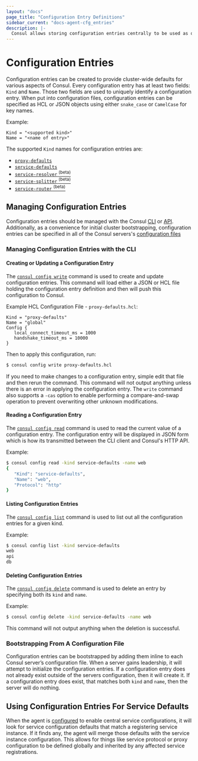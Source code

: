 ```yaml
---
layout: "docs"
page_title: "Configuration Entry Definitions"
sidebar_current: "docs-agent-cfg_entries"
description: |-
  Consul allows storing configuration entries centrally to be used as defaults for configuring other aspects of Consul.
---
```


# Configuration Entries

Configuration entries can be created to provide cluster-wide defaults for
various aspects of Consul. Every configuration entry has at least two fields:
`Kind` and `Name`. Those two fields are used to uniquely identify a
configuration entry. When put into configuration files, configuration entries
can be specified as HCL or JSON objects using either `snake_case` or `CamelCase`
for key names.

Example:

```hcl
Kind = "<supported kind>"
Name = "<name of entry>"
```

The supported `Kind` names for configuration entries are:

* [`proxy-defaults`](/docs/agent/config-entries/proxy-defaults.html)
* [`service-defaults`](/docs/agent/config-entries/service-defaults.html)
* [`service-resolver` <sup>(beta)</sup>](/docs/agent/config-entries/service-resolver.html)
* [`service-splitter` <sup>(beta)</sup>](/docs/agent/config-entries/service-splitter.html)
* [`service-router` <sup>(beta)</sup>](/docs/agent/config-entries/service-router.html)

## Managing Configuration Entries

Configuration entries should be managed with the Consul
[CLI](/docs/commands/config.html) or [API](/api/config.html). Additionally, as a
convenience for initial cluster bootstrapping, configuration entries can be
specified in all of the Consul servers's
[configuration files](/docs/agent/options.html#config_entries_bootstrap)

### Managing Configuration Entries with the CLI

#### Creating or Updating a Configuration Entry

The [`consul config write`](/docs/commands/config/write.html) command is used to
create and update configuration entries. This command will load either a JSON or
HCL file holding the configuration entry definition and then will push this
configuration to Consul.

Example HCL Configuration File - `proxy-defaults.hcl`:

```hcl
Kind = "proxy-defaults"
Name = "global"
Config {
   local_connect_timeout_ms = 1000
   handshake_timeout_ms = 10000
}
```

Then to apply this configuration, run:

```bash
$ consul config write proxy-defaults.hcl
```

If you need to make changes to a configuration entry, simple edit that file and
then rerun the command. This command will not output anything unless there is an
error in applying the configuration entry. The `write` command also supports a
`-cas` option to enable performing a compare-and-swap operation to prevent
overwriting other unknown modifications.

#### Reading a Configuration Entry

The [`consul config read`](/docs/commands/config/read.html) command is used to
read the current value of a configuration entry. The configuration entry will be
displayed in JSON form which is how its transmitted between the CLI client and
Consul's HTTP API.

Example:

```bash
$ consul config read -kind service-defaults -name web
{
   "Kind": "service-defaults",
   "Name": "web",
   "Protocol": "http"
}
```

#### Listing Configuration Entries

The [`consul config list`](/docs/commands/config/list.html) command is used to
list out all the configuration entries for a given kind.

Example:

```bash
$ consul config list -kind service-defaults
web
api
db
```


#### Deleting Configuration Entries

The [`consul config delete`](/docs/commands/config/delete.html) command is used
to delete an entry by specifying both its `kind` and `name`.

Example:

```bash
$ consul config delete -kind service-defaults -name web
```

This command will not output anything when the deletion is successful.

### Bootstrapping From A Configuration File


Configuration entries can be bootstrapped by adding them inline to each Consul
server’s configuration file. When a server gains leadership, it will attempt to
initialize the configuration entries. If a configuration entry does not already
exist outside of the servers configuration, then it will create it. If a
configuration entry does exist, that matches both `kind` and `name`, then the
server will do nothing.


## Using Configuration Entries For Service Defaults

When the agent is
[configured](/docs/agent/options.html#enable_central_service_config) to enable
central service configurations, it will look for service configuration defaults
that match a registering service instance. If it finds any, the agent will merge
those defaults with the service instance configuration. This allows for things
like service protocol or proxy configuration to be defined globally and
inherited by any affected service registrations.
